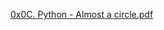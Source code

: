 [0x0C. Python - Almost a circle.pdf](https://github.com/ElmarOdz/alx-higher_level_programming/files/10423601/0x0C.Python.-.Almost.a.circle.pdf)
